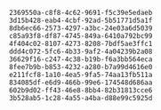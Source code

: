 
                2369550a-c8f8-4c62-9691-f5c39e5edaeb
                3d15b428-eab4-4cbf-92ad-5b51771d5a1f
                8db6ec66-2573-4297-a3bc-24e03a6d5039
                c85a93f8-df87-4745-849a-6410a792bc99
                4f404c02-8107-4273-8208-7bdf5ae3ffc1
                ddd4c072-5fc6-4b33-9af2-4a04239b2a08
                36629f16-c247-4c38-b19b-f6a3bb564eca
                8fee7b9b-b853-4232-a280-b7a99d4616e0
                e211fcf8-1a10-4ea5-9fa5-74aa13fb511a
                834085df-e6d9-466b-99e6-174548d686aa
                602b9d02-ff43-46e8-8bb4-82b31813cce6
                3b528ab5-1c28-4a55-a4ba-d88e99c5925d
                